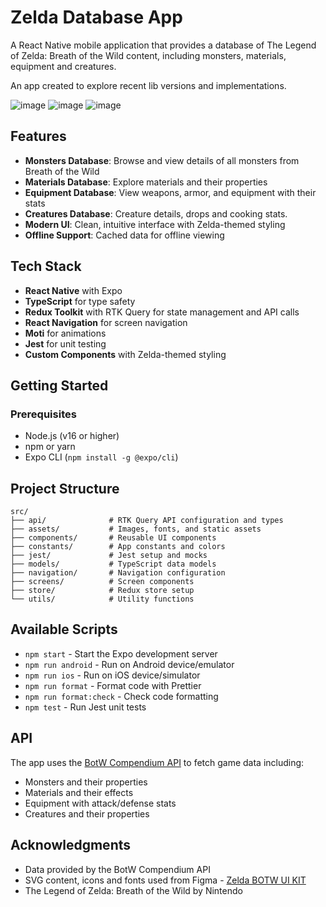 # Zelda Database App

A React Native mobile application that provides a database of The Legend of Zelda: Breath of the Wild content, including monsters, materials, equipment and creatures.

An app created to explore recent lib versions and implementations.

![image](https://github.com/user-attachments/assets/fce2c373-e5ca-4450-9505-4a9df552e46e)
![image](https://github.com/user-attachments/assets/e32aac0f-a62b-4d36-895c-77683b9f793a)
![image](https://github.com/user-attachments/assets/9a41a782-4795-400c-8cd4-e0478d99c781)

## Features

- **Monsters Database**: Browse and view details of all monsters from Breath of the Wild
- **Materials Database**: Explore materials and their properties
- **Equipment Database**: View weapons, armor, and equipment with their stats
- **Creatures Database**: Creature details, drops and cooking stats.
- **Modern UI**: Clean, intuitive interface with Zelda-themed styling
- **Offline Support**: Cached data for offline viewing

## Tech Stack

- **React Native** with Expo
- **TypeScript** for type safety
- **Redux Toolkit** with RTK Query for state management and API calls
- **React Navigation** for screen navigation
- **Moti** for animations
- **Jest** for unit testing
- **Custom Components** with Zelda-themed styling

## Getting Started

### Prerequisites

- Node.js (v16 or higher)
- npm or yarn
- Expo CLI (`npm install -g @expo/cli`)

## Project Structure

```
src/
├── api/              # RTK Query API configuration and types
├── assets/           # Images, fonts, and static assets
├── components/       # Reusable UI components
├── constants/        # App constants and colors
├── jest/             # Jest setup and mocks
├── models/           # TypeScript data models
├── navigation/       # Navigation configuration
├── screens/          # Screen components
├── store/            # Redux store setup
└── utils/            # Utility functions
```

## Available Scripts

- `npm start` - Start the Expo development server
- `npm run android` - Run on Android device/emulator
- `npm run ios` - Run on iOS device/simulator
- `npm run format` - Format code with Prettier
- `npm run format:check` - Check code formatting
- `npm test` - Run Jest unit tests

## API

The app uses the [BotW Compendium API](https://botw-compendium.herokuapp.com/) to fetch game data including:
- Monsters and their properties
- Materials and their effects
- Equipment with attack/defense stats
- Creatures and their properties

## Acknowledgments

- Data provided by the BotW Compendium API
- SVG content, icons and fonts used from Figma - [Zelda BOTW UI KIT](https://www.figma.com/design/HqBnmVybYBDIQX2RAwgVXY/Zelda-BOTW-UI-Kit--Community-?node-id=205-23499&t=jkqESnKDFwNI1eKB-0)
- The Legend of Zelda: Breath of the Wild by Nintendo
